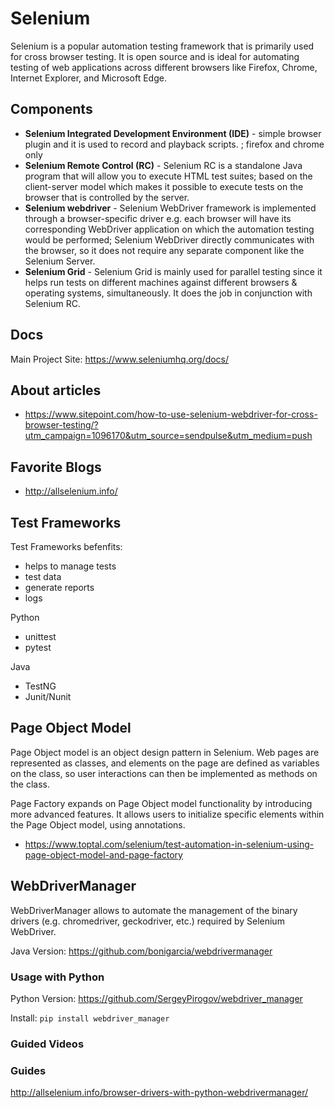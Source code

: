 # Selenium

Selenium is a popular automation testing framework that is primarily used for cross browser testing. It is open source and is ideal for automating testing of web applications across different browsers like Firefox, Chrome, Internet Explorer, and Microsoft Edge.

## Components
- **Selenium Integrated Development Environment (IDE)** - simple browser plugin and it is used to record and playback scripts. ; firefox and chrome only
- **Selenium Remote Control (RC)** - Selenium RC is a standalone Java program that will allow you to execute HTML test suites; based on the client-server model which makes it possible to execute tests on the browser that is controlled by the server.
- **Selenium webdriver** - Selenium WebDriver framework is implemented through a browser-specific driver e.g. each browser will have its corresponding WebDriver application on which the automation testing would be performed; Selenium WebDriver directly communicates with the browser, so it does not require any separate component like the Selenium Server.
- **Selenium Grid** - Selenium Grid is mainly used for parallel testing since it helps run tests on different machines against different browsers & operating systems, simultaneously. It does the job in conjunction with Selenium RC.


## Docs
Main Project Site: https://www.seleniumhq.org/docs/ 

## About articles
- https://www.sitepoint.com/how-to-use-selenium-webdriver-for-cross-browser-testing/?utm_campaign=1096170&utm_source=sendpulse&utm_medium=push
## Favorite Blogs
- http://allselenium.info/



## Test Frameworks

Test Frameworks befenfits:
- helps to manage tests
- test data
- generate reports
- logs

Python
- unittest
- pytest

Java
- TestNG
- Junit/Nunit

## Page Object Model

Page Object model is an object design pattern in Selenium. Web pages are represented as classes, and elements on the page are defined as variables on the class, so user interactions can then be implemented as methods on the class.

Page Factory expands on Page Object model functionality by introducing more advanced features. It allows users to initialize specific elements within the Page Object model, using annotations.

- https://www.toptal.com/selenium/test-automation-in-selenium-using-page-object-model-and-page-factory


## WebDriverManager

WebDriverManager allows to automate the management of the binary drivers (e.g. chromedriver, geckodriver, etc.) required by Selenium WebDriver.

Java Version: https://github.com/bonigarcia/webdrivermanager

### Usage with Python
Python Version: https://github.com/SergeyPirogov/webdriver_manager

Install: ``` pip install webdriver_manager ```

### Guided Videos

### Guides
http://allselenium.info/browser-drivers-with-python-webdrivermanager/



